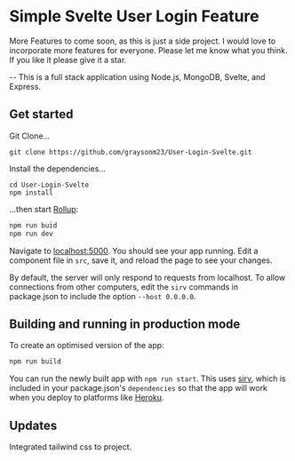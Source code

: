 # Simple Svelte User Login Feature

More Features to come soon, as this is just a side project. I would love to incorporate more features for everyone. Please let me know what you think. If you like it please give it a star.

-- This is a full stack application using Node.js, MongoDB, Svelte, and Express.

## Get started

Git Clone...

`git clone https://github.com/graysonm23/User-Login-Svelte.git`

Install the dependencies...

```bash/terminal
cd User-Login-Svelte
npm install
```

...then start [Rollup](https://rollupjs.org):

```bash
npm run buid
npm run dev
```

Navigate to [localhost:5000](http://localhost:5000). You should see your app running. Edit a component file in `src`, save it, and reload the page to see your changes.

By default, the server will only respond to requests from localhost. To allow connections from other computers, edit the `sirv` commands in package.json to include the option `--host 0.0.0.0`.

## Building and running in production mode

To create an optimised version of the app:

```bash
npm run build
```

You can run the newly built app with `npm run start`. This uses [sirv](https://github.com/lukeed/sirv), which is included in your package.json's `dependencies` so that the app will work when you deploy to platforms like [Heroku](https://heroku.com).

## Updates

Integrated tailwind css to project.
